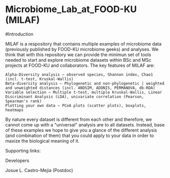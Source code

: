 # Microbiome_Lab_at_FOOD-KU (MILAF)

#Introduction

MILAF is a respository that contains multiple examples of microbiome data (previously published by FOOD-KU microbiome geeks) and analyses. 
We think  that with this repository we can provide the minimun set of tools needed to start and explore microbiome datasets within BSc and MSc projects at FOOD-KU and collaborators. The key features of MILAF are:

    Alpha-Diversity analysis – observed species, Shannon index, Chao1 (incl. t-test, Kruskal-Wallis)
    Beta-diversity analysis – Phylogenetic and non-phylogenetic | weighted and unweighted distances (incl. ANOSIM, ADONIS, PERMANOVA, db-RDA)
    Variable selection – Multiple t-test, multiple Kruskal-Wallis, Linear Discriminant Analysis (LDA), univariate correlation (Pearson, Spearman's rank)
    Plotting your own data – PCoA plots (scatter plots), boxplots, heatmaps
    

By nature every dataset is different from each other and therefore, we cannot come up with a "universal" analysis are to all datasets. Instead, base of these examples we hope to give you a glance of the different analysis (and combination of them) that you could apply to your data in order to maxize the biological meaning of it.












Supporting links:






Developers

Josue L. Castro-Mejia (Postdoc)







